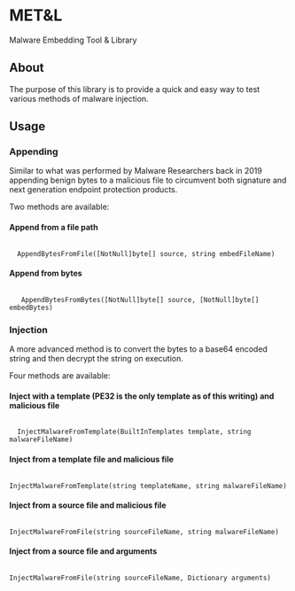 # MET&L
Malware Embedding Tool & Library

## About
The purpose of this library is to provide a quick and easy way to test various methods of malware injection.

## Usage
### Appending
Similar to what was performed by Malware Researchers back in 2019 appending benign bytes to a malicious file to circumvent both signature and next generation endpoint protection products.

Two methods are available:

#### Append from a file path
<code>
  AppendBytesFromFile([NotNull]byte[] source, string embedFileName)
</code>

#### Append from bytes
<code>
   AppendBytesFromBytes([NotNull]byte[] source, [NotNull]byte[] embedBytes)
</code>

### Injection
A more advanced method is to convert the bytes to a base64 encoded string and then decrypt the string on execution.

Four methods are available:

#### Inject with a template (PE32 is the only template as of this writing) and malicious file
<code>
  InjectMalwareFromTemplate(BuiltInTemplates template, string malwareFileName)
</code>

#### Inject from a template file and malicious file
<code>
InjectMalwareFromTemplate(string templateName, string malwareFileName)
</code>

#### Inject from a source file and malicious file
<code>
InjectMalwareFromFile(string sourceFileName, string malwareFileName)
</code>

#### Inject from a source file and arguments
<code>
InjectMalwareFromFile(string sourceFileName, Dictionary<string, string> arguments)
</code>
